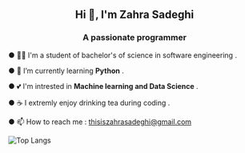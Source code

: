 
<h2 align="center">Hi 👋, I'm Zahra Sadeghi</h2>
<h3 align="center">A passionate programmer</h3>

● 👩‍💻 I'm a student of bachelor's of science in software engineering .

● 🌱 I’m currently learning **Python** .

● 💕 I'm intrested in **Machine learning and Data Science** .

● ☕ I extremly enjoy drinking tea during coding .

●  📫 How to reach me : thisiszahrasadeghi@gmail.com

 ![Top Langs](https://github-readme-stats.vercel.app/api/top-langs/?username=thisiszahrasadeghi&hide_progress=true)

<!---
 😄 Pronouns: she/her
 - 👀 I’m interested in tea , programming and hanging out with my friends
 - 💞️ I’m looking to collaborate on AI projects
 - 🌱 I’m currently learning python and trying to make myself better in English
 - 📫 How to reach me : thisiszahrasadeghi@gmail.com
 - ⚡ Fun fact: I can easily cry during comedy movies 😶
 ![Top Langs](https://github-readme-stats.vercel.app/api/top-langs/?username=thisiszahrasadeghi&hide_progress=true)
 ---> 

<!---
thisiszahrasadeghi/thisiszahrasadeghi is a ✨ special ✨ repository because its `README.md` (this file) appears on your GitHub profile.
You can click the Preview link to take a look at your changes.
--->
